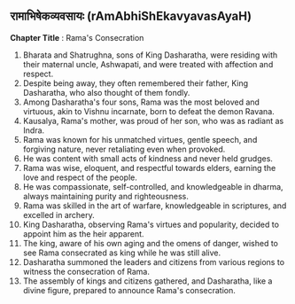## रामाभिषेकव्यवसायः (rAmAbhiShEkavyavasAyaH)

**Chapter Title** : Rama's Consecration

1. Bharata and Shatrughna, sons of King Dasharatha, were residing with their maternal uncle, Ashwapati, and were treated with affection and respect.
2. Despite being away, they often remembered their father, King Dasharatha, who also thought of them fondly.
3. Among Dasharatha's four sons, Rama was the most beloved and virtuous, akin to Vishnu incarnate, born to defeat the demon Ravana.
4. Kausalya, Rama's mother, was proud of her son, who was as radiant as Indra.
5. Rama was known for his unmatched virtues, gentle speech, and forgiving nature, never retaliating even when provoked.
6. He was content with small acts of kindness and never held grudges.
7. Rama was wise, eloquent, and respectful towards elders, earning the love and respect of the people.
8. He was compassionate, self-controlled, and knowledgeable in dharma, always maintaining purity and righteousness.
9. Rama was skilled in the art of warfare, knowledgeable in scriptures, and excelled in archery.
10. King Dasharatha, observing Rama's virtues and popularity, decided to appoint him as the heir apparent.
11. The king, aware of his own aging and the omens of danger, wished to see Rama consecrated as king while he was still alive.
12. Dasharatha summoned the leaders and citizens from various regions to witness the consecration of Rama.
13. The assembly of kings and citizens gathered, and Dasharatha, like a divine figure, prepared to announce Rama's consecration.
